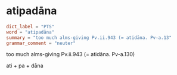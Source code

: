 # atipadāna

``` toml
dict_label = "PTS"
word = "atipadāna"
summary = "too much alms-giving Pv.ii.943 (= atidāna. Pv-a.13"
grammar_comment = "neuter"
```

too much alms\-giving Pv.ii.943 (= atidāna. Pv\-a.130)

ati \+ pa \+ dāna

